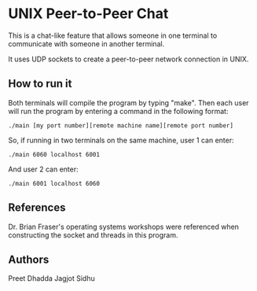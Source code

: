 # UNIX Peer-to-Peer Chat

This is a chat-like feature that allows someone in one terminal to communicate with someone in another terminal. 

It uses UDP sockets to create a peer-to-peer network connection in UNIX. 

## How to run it 

Both terminals will compile the program by typing "make". Then each user will run the program by entering a command in the following format: 

    ./main [my port number][remote machine name][remote port number]

So, if running in two terminals on the same machine, user 1 can enter: 

    ./main 6060 localhost 6001 

And user 2 can enter: 

    ./main 6001 localhost 6060 

## References 

Dr. Brian Fraser's operating systems workshops were referenced when constructing the socket and threads in this program. 

## Authors 

Preet Dhadda 
Jagjot Sidhu 

